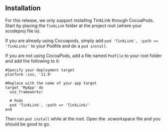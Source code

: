 
## Installation
For this release, we only support installing TinkLink through CocoaPods. Start by placing the `TinkLink` folder at the project root (where your xcodeproj file is). 

If you are already using Cocoapods, simply add `pod 'TinkLink', :path => 'TinkLink/'`  to your Podfile and do a `pod install`. 

If you are not using CocoaPods, add a file named `Podfile` to your root folder and add the following to it:
```
#Specify your deployment target
platform :ios, '11.0' 

#Replace with the name of your app target
target 'MyApp' do
  use_frameworks!

  # Pods
  pod 'TinkLink', :path => 'TinkLink/'
end
```

Then run `pod install` while at the root. Open the .xcworkspace file and you should be good to go. 
